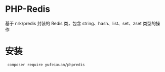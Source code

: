 # PHP-Redis
基于 nrk/predis 封装的 Redis 类，包含 string、hash、list、set、zset 类型的操作

# 安装
```
 composer require yufeixuan/phpredis
```